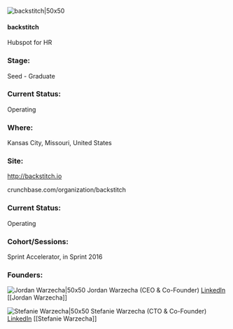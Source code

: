 

![backstitch|50x50](https://apimg.techstars.com/connect/images/image_files/5c538a58a36c115e470000c4/original/Fv1Mkg5V_400x400.jpg)

#### backstitch
Hubspot for HR

### Stage: 
Seed - Graduate 

### Current Status: 
Operating

### Where:
Kansas City, Missouri, United States

### Site:
http://backstitch.io



crunchbase.com/organization/backstitch

### Current Status: 
Operating

### Cohort/Sessions: 
Sprint Accelerator, in Sprint 2016

### Founders: 

![Jordan Warzecha|50x50](https://apimg.techstars.com/connect/images/image_files/56cb60e5a93e9f294d000005/original/warzecha.jpeg) Jordan Warzecha (CEO & Co-Founder) [LinkedIn](https://linkedin.com/in/jordan-warzecha-570a5b5) [[Jordan Warzecha]]

![Stefanie Warzecha|50x50](https://apimg.techstars.com/connect/images/image_files/56ef19fdbbe36f32fe000001/original/stefanie.jpg) Stefanie Warzecha (CTO & Co-Founder) [LinkedIn](https://linkedin.com/in/stefaniewarzecha) [[Stefanie Warzecha]]


